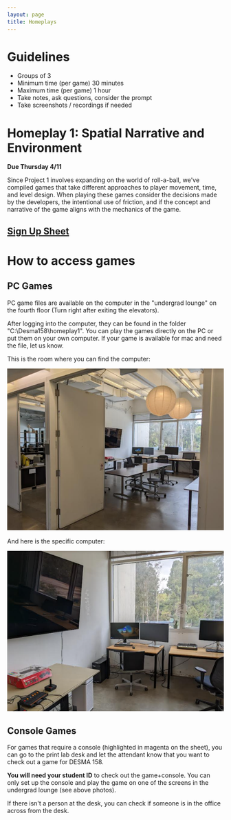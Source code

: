 ```yaml
---
layout: page
title: Homeplays
---
```

# Guidelines
- Groups of 3
- Minimum time (per game) 30 minutes
- Maximum time (per game) 1 hour
- Take notes, ask questions, consider the prompt
- Take screenshots / recordings if needed

# Homeplay 1: Spatial Narrative and Environment

**Due Thursday 4/11**

Since Project 1 involves expanding on the world of roll-a-ball, we've compiled games that take different approaches to player movement, time, and level design. When playing these games consider the decisions made by the developers, the intentional use of friction, and if the concept and narrative of the game aligns with the mechanics of the game.
## [Sign Up Sheet](https://docs.google.com/spreadsheets/d/1e2qF0M1XdieTpN7LVPfbTePcivtsTklvOts_C5FfSLU/edit?usp=sharing)

# How to access games

## PC Games

PC game files are available on the computer in the "undergrad lounge" on the fourth floor (Turn right after exiting the elevators). 

After logging into the computer, they can be found in the folder "C:\\Desma158\\homeplay1". You can play the games directly on the PC or put them on your own computer. If your game is available for mac and need the file, let us know.

This is the room where you can find the computer:

![](assets/Pasted%20image%2020240404124705.png)

And here is the specific computer:

![](assets/Pasted%20image%2020240404124626.png)
## Console Games

For games that require a console (highlighted in magenta on the sheet), you can go to the print lab desk and let the attendant know that you want to check out a game for DESMA 158. 

**You will need your student ID** to check out the game+console. You can only set up the console and play the game on one of the screens in the undergrad lounge (see above photos). 

If there isn't a person at the desk, you can check if someone is in the office across from the desk.

